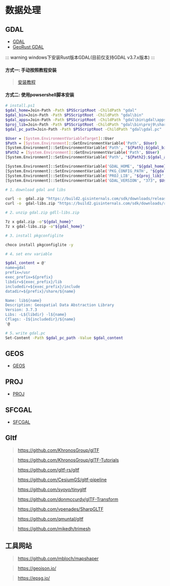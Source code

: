 # 数据处理

## GDAL

- [GDAL](https://gdal.org)
- [GeoRust GDAL](https://github.com/georust/gdal)

::: warning windows下安装Rust版本GDAL(目前仅支持GDAL v3.7.x版本)
:::

#### 方式一: 手动按照教程安装

> [安装教程](https://github.com/me9rez/Windows-Install-Rust-Gdal-Tutorial)

#### 方式二: 使用powsershell脚本安装

```bash
# install.ps1
$gdal_home=Join-Path -Path $PSScriptRoot -ChildPath "gdal"
$gdal_bin=Join-Path -Path $PSScriptRoot -ChildPath "gdal\bin"
$gdal_apps=Join-Path -Path $PSScriptRoot -ChildPath "gdal\bin\gdal\apps"
$proj_lib=Join-Path -Path $PSScriptRoot -ChildPath "gdal\bin\proj9\share"
$gdal_pc_path=Join-Path -Path $PSScriptRoot -ChildPath "gdal\gdal.pc"

$User = [System.EnvironmentVariableTarget]::User
$Path = [System.Environment]::GetEnvironmentVariable('Path', $User)
[System.Environment]::SetEnvironmentVariable('Path', "${Path};${gdal_bin}", $User)
$Path2 = [System.Environment]::GetEnvironmentVariable('Path', $User)
[System.Environment]::SetEnvironmentVariable('Path', "${Path2};${gdal_apps}", $User)

[System.Environment]::SetEnvironmentVariable('GDAL_HOME', "${gdal_home}", $User)
[System.Environment]::SetEnvironmentVariable('PKG_CONFIG_PATH', "${gdal_home}", $User)
[System.Environment]::SetEnvironmentVariable('PROJ_LIB', "${proj_lib}", $User)
[System.Environment]::SetEnvironmentVariable('GDAL_VERSION', "373", $User)

# 1、download gdal and libs

curl -o  gdal.zip "https://build2.gisinternals.com/sdk/downloads/release-1930-x64-gdal-3-7-3-mapserver-8-0-1.zip"
curl -o  gdal-libs.zip "https://build2.gisinternals.com/sdk/downloads/release-1930-x64-gdal-3-7-3-mapserver-8-0-1-libs.zip"

# 2、unzip gdal.zip gdll-libs.zip

7z x gdal.zip -o"${gdal_home}"
7z x gdal-libs.zip -o"${gdal_home}"

# 3、install pkgconfiglite

choco install pkgconfiglite -y

# 4、set env variable

$gdal_content = @'
name=gdal
prefix=/usr
exec_prefix=${prefix}
libdir=${exec_prefix}/lib
includedir=${exec_prefix}/include
datadir=${prefix}/share/${name}

Name: lib${name}
Description: Geospatial Data Abstraction Library
Version: 3.7.3
Libs: -L${libdir} -l${name}
Cflags: -I${includedir}/${name}
'@

# 5、write gdal.pc
Set-Content -Path $gdal_pc_path -Value $gdal_content
```


## GEOS

- [GEOS](https://libgeos.org/)

## PROJ

- [PROJ](https://proj.org)

## SFCGAL

- [SFCGAL](https://sfcgal.gitlab.io/SFCGAL/)


## Gltf

> https://github.com/KhronosGroup/glTF

> https://github.com/KhronosGroup/glTF-Tutorials

> https://github.com/gltf-rs/gltf

> https://github.com/CesiumGS/gltf-pipeline

> https://github.com/syoyo/tinygltf

> https://github.com/donmccurdy/glTF-Transform

> https://github.com/vpenades/SharpGLTF

> https://github.com/qmuntal/gltf

> https://github.com/mikedh/trimesh

## 工具网站

> https://github.com/mbloch/mapshaper

> https://geojson.io/

> https://epsg.io/